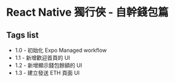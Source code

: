 # React Native 獨行俠 - 自幹錢包篇

## Tags list

* 1.0 - 初始化 Expo Managed workflow
* 1.1 - 新增歡迎首頁的 UI
* 1.2 - 新增顯示錢包餘額的 UI
* 1.3 - 建立發送 ETH 頁面 UI